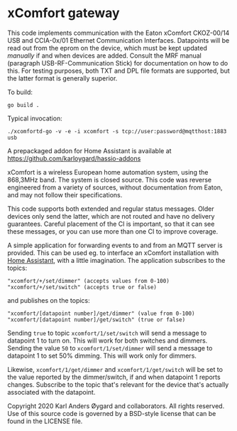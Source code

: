 xComfort gateway
================

This code implements communication with the Eaton xComfort CKOZ-00/14
USB and CCIA-0x/01 Ethernet Communication Interfaces.  Datapoints will
be read out from the eprom on the device, which must be kept updated
*manually* if and when devices are added.  Consult the MRF manual
(paragraph USB-RF-Communication Stick) for documentation on how to do
this.  For testing purposes, both TXT and DPL file formats are supported,
but the latter format is generally superior.

To build:

    go build .

Typical invocation:

    ./xcomfortd-go -v -e -i xcomfort -s tcp://user:password@mqtthost:1883 usb

A prepackaged addon for Home Assistant is available at https://github.com/karloygard/hassio-addons

xComfort is a wireless European home automation system, using the
868,3MHz band.  The system is closed source.  This code was reverse
engineered from a variety of sources, without documentation from Eaton,
and may not follow their specifications.

This code supports both extended and regular status messages.  Older
devices only send the latter, which are not routed and have no
delivery guarantees.  Careful placement of the CI is important,
so that it can see these messages, or you can use more than one CI
to improve coverage.

A simple application for forwarding events to and from an MQTT server is
provided.  This can be used eg. to interface an xComfort installation with
[Home Assistant](https://home-assistant.io/), with a little imagination.
The application subscribes to the topics:

    "xcomfort/+/set/dimmer" (accepts values from 0-100)
    "xcomfort/+/set/switch" (accepts true or false)

and publishes on the topics:

    "xcomfort/[datapoint number]/get/dimmer" (value from 0-100)
    "xcomfort/[datapoint number]/get/switch" (true or false)

Sending `true` to topic `xcomfort/1/set/switch` will send a message to
datapoint 1 to turn on.  This will work for both switches and dimmers.
Sending the value `50` to `xcomfort/1/set/dimmer` will send a message
to datapoint 1 to set 50% dimming.  This will work only for dimmers.

Likewise, `xcomfort/1/get/dimmer` and `xcomfort/1/get/switch` will be
set to the value reported by the dimmer/switch, if and when datapoint
1 reports changes.  Subscribe to the topic that's relevant for the
device that's actually associated with the datapoint.

Copyright 2020 Karl Anders Øygard and collaborators.  All rights reserved.
Use of this source code is governed by a BSD-style license that can be
found in the LICENSE file.
